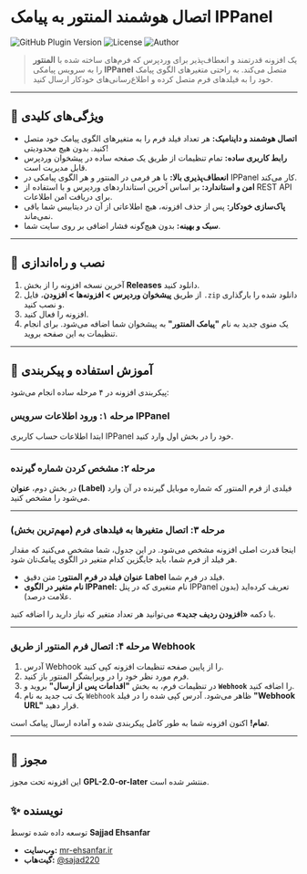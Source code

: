 # اتصال هوشمند المنتور به پیامک IPPanel

![GitHub Plugin Version](https://img.shields.io/badge/Version-2.0.1-blue.svg)
![License](https://img.shields.io/badge/License-GPL--2.0--or--later-brightgreen.svg)
![Author](https://img.shields.io/badge/Author-Sajjad%20Ehsanfar-orange.svg)

> یک افزونه قدرتمند و انعطاف‌پذیر برای وردپرس که فرم‌های ساخته شده با **المنتور** را به سرویس پیامکی **IPPanel** متصل می‌کند. به راحتی متغیرهای الگوی پیامک خود را به فیلدهای فرم متصل کرده و اطلاع‌رسانی‌های خودکار ارسال کنید.

---

## 🤩 ویژگی‌های کلیدی

* **اتصال هوشمند و داینامیک:** هر تعداد فیلد فرم را به متغیرهای الگوی پیامک خود متصل کنید. بدون هیچ محدودیتی!
* **رابط کاربری ساده:** تمام تنظیمات از طریق یک صفحه ساده در پیشخوان وردپرس قابل مدیریت است.
* **انعطاف‌پذیری بالا:** با هر فرمی در المنتور و هر الگوی پیامکی در IPPanel کار می‌کند.
* **امن و استاندارد:** بر اساس آخرین استانداردهای وردپرس و با استفاده از REST API برای دریافت امن اطلاعات.
* **پاک‌سازی خودکار:** پس از حذف افزونه، هیچ اطلاعاتی از آن در دیتابیس شما باقی نمی‌ماند.
* **سبک و بهینه:** بدون هیچ‌گونه فشار اضافی بر روی سایت شما.

---

## 🚀 نصب و راه‌اندازی

1.  آخرین نسخه افزونه را از بخش **Releases** دانلود کنید.
2.  از طریق **پیشخوان وردپرس > افزونه‌ها > افزودن**، فایل `.zip` دانلود شده را بارگذاری و نصب کنید.
3.  افزونه را فعال کنید.
4.  یک منوی جدید به نام **"پیامک المنتور"** به پیشخوان شما اضافه می‌شود. برای انجام تنظیمات به این صفحه بروید.

---

## 🔧 آموزش استفاده و پیکربندی

پیکربندی افزونه در ۴ مرحله ساده انجام می‌شود:

### مرحله ۱: ورود اطلاعات سرویس IPPanel

ابتدا اطلاعات حساب کاربری IPPanel خود را در بخش اول وارد کنید.

---

### مرحله ۲: مشخص کردن شماره گیرنده

در بخش دوم، **عنوان (Label)** فیلدی از فرم المنتور که شماره موبایل گیرنده در آن وارد می‌شود را مشخص کنید.


---

### مرحله ۳: اتصال متغیرها به فیلدهای فرم (مهم‌ترین بخش)

اینجا قدرت اصلی افزونه مشخص می‌شود. در این جدول، شما مشخص می‌کنید که مقدار هر فیلد از فرم شما، باید جایگزین کدام متغیر در الگوی پیامک‌تان شود.

* **عنوان فیلد در فرم المنتور:** متن دقیق **Label** فیلد در فرم شما.
* **نام متغیر در الگوی IPPanel:** نام متغیری که در پنل IPPanel تعریف کرده‌اید (بدون علامت درصد).

با دکمه **«افزودن ردیف جدید»** می‌توانید هر تعداد متغیر که نیاز دارید را اضافه کنید.


---

### مرحله ۴: اتصال فرم المنتور از طریق Webhook

1.  آدرس Webhook را از پایین صفحه تنظیمات افزونه کپی کنید.
2.  فرم مورد نظر خود را در ویرایشگر المنتور باز کنید.
3.  در تنظیمات فرم، به بخش **"اقدامات پس از ارسال"** بروید و **`Webhook`** را اضافه کنید.
4.  یک تب جدید به نام `Webhook` ظاهر می‌شود. آدرس کپی شده را در فیلد **"Webhook URL"** قرار دهید.


**تمام!** اکنون افزونه شما به طور کامل پیکربندی شده و آماده ارسال پیامک است.

---

## 📜 مجوز

این افزونه تحت مجوز **GPL-2.0-or-later** منتشر شده است.

## ✨ نویسنده

توسعه داده شده توسط **Sajjad Ehsanfar**
* **وب‌سایت:** [mr-ehsanfar.ir](https://mr-ehsanfar.ir)
* **گیت‌هاب:** [@sajad220](https://github.com/sajad220)
